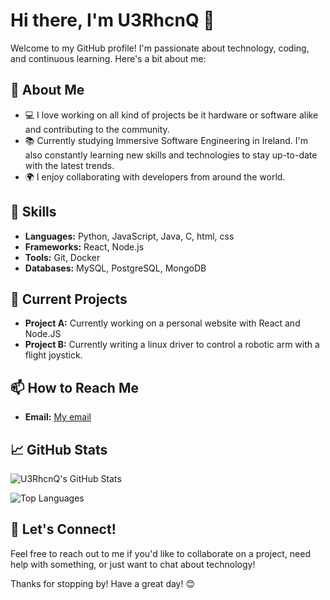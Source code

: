 # Hi there, I'm U3RhcnQ 👋

Welcome to my GitHub profile! I'm passionate about technology, coding, and continuous learning. Here's a bit about me:

## 🌟 About Me

- 💻 I love working on all kind of projects be it hardware or software alike and contributing to the community.
- 📚 Currently studying Immersive Software Engineering in Ireland. I'm also constantly learning new skills and technologies to stay up-to-date with the latest trends.
- 🌍 I enjoy collaborating with developers from around the world.

## 🚀 Skills

- **Languages:** Python, JavaScript, Java, C, html, css 
- **Frameworks:** React, Node.js
- **Tools:** Git, Docker
- **Databases:** MySQL, PostgreSQL, MongoDB

## 🔭 Current Projects

- **Project A:** Currently working on a personal website with React and Node.JS
- **Project B:** Currently writing a linux driver to control a robotic arm with a flight joystick.

## 📫 How to Reach Me

- **Email:** [My email](u3rhcnq@gmail.com)
<!-- - **LinkedIn:** [linkedin.com/in/username](https://linkedin.com/in/username) -->

## 📈 GitHub Stats



![U3RhcnQ's GitHub Stats](https://githubstats-p53vv1z1w-u3rhcnqs-projects.vercel.app/api?username=U3RhcnQ&show_icons=true&theme=radical)

![Top Languages](https://githubstats-p53vv1z1w-u3rhcnqs-projects.vercel.app/api/top-langs/?username=U3RhcnQ&layout=compact&theme=radical)

## 💬 Let's Connect!

Feel free to reach out to me if you'd like to collaborate on a project, need help with something, or just want to chat about technology!

Thanks for stopping by! Have a great day! 😊
